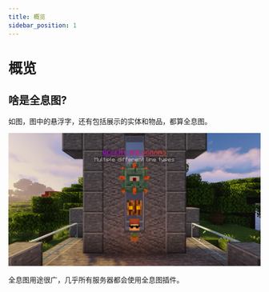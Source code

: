 ```yaml
---
title: 概览
sidebar_position: 1
---
```


# 概览


## 啥是全息图?

如图，图中的悬浮字，还有包括展示的实体和物品，都算全息图。

![](_images/holo.png)

全息图用途很广，几乎所有服务器都会使用全息图插件。

